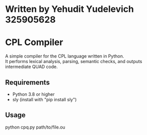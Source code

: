 # Written by Yehudit Yudelevich 325905628
# CPL Compiler

A simple compiler for the CPL language written in Python.  
It performs lexical analysis, parsing, semantic checks, and outputs intermediate QUAD code.

## Requirements

- Python 3.8 or higher
- sly (install with "pip install sly")

## Usage
python cpq.py path/to/file.ou

